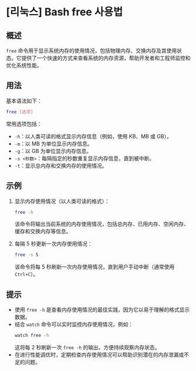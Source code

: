 # [리눅스] Bash free 사용법

## 概述
`free` 命令用于显示系统内存的使用情况，包括物理内存、交换内存及其使用状态。它提供了一个快速的方式来查看系统的内存资源，帮助开发者和工程师监控和优化系统性能。

## 用法
基本语法如下：
```bash
free [选项]
```

常用选项包括：
- `-h`：以人类可读的格式显示内存信息（例如，使用 KB、MB 或 GB）。
- `-m`：以 MB 为单位显示内存信息。
- `-g`：以 GB 为单位显示内存信息。
- `-s <秒数>`：每隔指定的秒数重复显示内存信息，直到被中断。
- `-t`：显示总内存和交换内存的使用情况。

## 示例
1. 显示内存使用情况（以人类可读的格式）：
   ```bash
   free -h
   ```
   该命令将输出当前系统的内存使用情况，包括总内存、已用内存、空闲内存、缓存和交换内存等信息。

2. 每隔 5 秒更新一次内存使用情况：
   ```bash
   free -s 5
   ```
   该命令将每 5 秒刷新一次内存使用情况，直到用户手动中断（通常使用 `Ctrl+C`）。

## 提示
- 使用 `free -h` 是查看内存使用情况的最佳实践，因为它以易于理解的格式显示数据。
- 结合 `watch` 命令可以实时监控内存使用情况，例如：
  ```bash
  watch free -h
  ```
  这将每 2 秒刷新一次 `free -h` 的输出，方便持续观察内存状态。
- 在进行性能调优时，定期检查内存使用情况可以帮助识别潜在的内存泄漏或不足的问题。